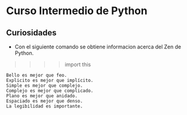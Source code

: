 # Curso Intermedio de Python

## Curiosidades

- Con el siguiente comando se obtiene informacion acerca del Zen de Python.

>>>> import this

    Bello es mejor que feo.
    Explicito es mejor que implícito.
    Simple es mejor que complejo.
    Complejo es mejor que complicado.
    Plano es mejor que anidado.
    Espaciado es mejor que denso.
    La legibilidad es importante.


